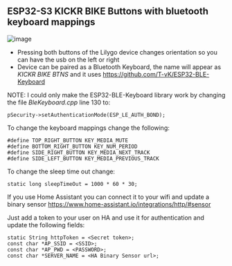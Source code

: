 ## ESP32-S3 KICKR BIKE Buttons with bluetooth keyboard mappings

![image](https://github.com/joaoasilva/KickrBikeDisplay/assets/3317453/100b2ff8-7dc2-43d6-ba9f-c584ac252bbc)

- Pressing both buttons of the Lilygo device changes orientation so you can have the usb on the left or right
- Device can be paired as a Bluetooth Keyboard, the name will appear as *KICKR BIKE BTNS* and it uses https://github.com/T-vK/ESP32-BLE-Keyboard

NOTE: I could only make the ESP32-BLE-Keyboard library work by changing the file *BleKeyboard.cpp* line 130 to:
```
pSecurity->setAuthenticationMode(ESP_LE_AUTH_BOND); 
```


To change the keyboard mappings change the following:
```
#define TOP_RIGHT_BUTTON KEY_MEDIA_MUTE
#define BOTTOM_RIGHT_BUTTON KEY_NUM_PERIOD
#define SIDE_RIGHT_BUTTON KEY_MEDIA_NEXT_TRACK
#define SIDE_LEFT_BUTTON KEY_MEDIA_PREVIOUS_TRACK
```

To change the sleep time out change:
```
static long sleepTimeOut = 1000 * 60 * 30;
```


If you use Home Assistant you can connect it to your wifi and update a binary sensor https://www.home-assistant.io/integrations/http/#sensor

Just add a token to your user on HA and use it for authentication and update the following fields:
```
static String httpToken = <Secret token>;
const char *AP_SSID = <SSID>;
const char *AP_PWD = <PASSWORD>;
const char *SERVER_NAME = <HA Binary Sensor url>;
```
